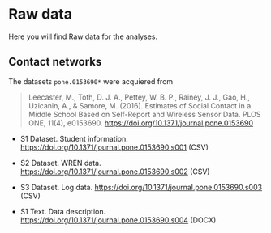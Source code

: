 # Raw data

Here you will find Raw data for the analyses.

## Contact networks

The datasets `pone.0153690*` were acquiered from

> Leecaster, M., Toth, D. J. A., Pettey, W. B. P., Rainey, J. J., Gao, H., Uzicanin, A., & Samore, M. (2016). Estimates of Social Contact in a Middle School Based on Self-Report and Wireless Sensor Data. PLOS ONE, 11(4), e0153690. https://doi.org/10.1371/journal.pone.0153690

- S1 Dataset. Student information. https://doi.org/10.1371/journal.pone.0153690.s001 (CSV)

- S2 Dataset. WREN data. https://doi.org/10.1371/journal.pone.0153690.s002 (CSV)

- S3 Dataset. Log data. https://doi.org/10.1371/journal.pone.0153690.s003 (CSV)

- S1 Text. Data description. https://doi.org/10.1371/journal.pone.0153690.s004 (DOCX)

